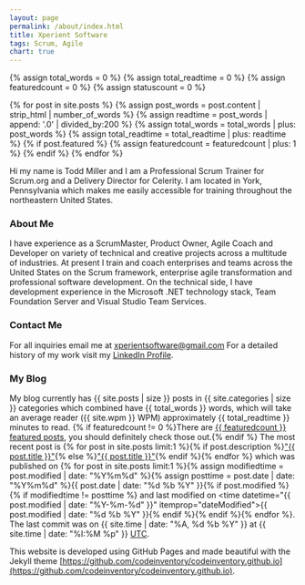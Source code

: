 ```yaml
---
layout: page
permalink: /about/index.html
title: Xperient Software
tags: Scrum, Agile
chart: true
---
```


{% assign total_words = 0 %}
{% assign total_readtime = 0 %}
{% assign featuredcount = 0 %}
{% assign statuscount = 0 %}

{% for post in site.posts %}
    {% assign post_words = post.content | strip_html | number_of_words %}
    {% assign readtime = post_words | append: '.0' | divided_by:200 %}
    {% assign total_words = total_words | plus: post_words %}
    {% assign total_readtime = total_readtime | plus: readtime %}
    {% if post.featured %}
    {% assign featuredcount = featuredcount | plus: 1 %}
    {% endif %}
{% endfor %}

Hi my name is Todd Miller and I am a Professional Scrum Trainer for Scrum.org and a Delivery Director for Celerity. I am located in York, Pennsylvania which makes me easily accessible for training throughout the northeastern United States.

### About Me
I have experience as a ScrumMaster, Product Owner, Agile Coach and Developer on variety of technical and creative projects across a multitude of industries. At present I train and coach enterprises and teams across the United States on the Scrum framework, enterprise agile transformation and professional software development. On the technical side, I have development experience in the Microsoft .NET technology stack, Team Foundation Server and Visual Studio Team Services.


### Contact Me
For all inquiries email me at <a href="mailto:xperientsoftware@gmail.com" target="_top">xperientsoftware@gmail.com</a> For a detailed history of my work visit my <a target="_blank" href="https://linkedin.com/in/todd-miller-16996420">LinkedIn Profile</a>.

### My Blog
My blog currently has {{ site.posts | size }} posts in {{ site.categories | size }} categories which combined have {{ total_words }} words, which will take an average reader ({{ site.wpm }} WPM) approximately <span class="time">{{ total_readtime }}</span> minutes to read. {% if featuredcount != 0 %}There are <a href="{{ site.url }}/featured">{{ featuredcount }} featured posts</a>, you should definitely check those out.{% endif %} The most recent post is {% for post in site.posts limit:1 %}{% if post.description %}<a href="{{ site.url }}{{ post.url }}" title="{{ post.description }}">"{{ post.title }}"</a>{% else %}<a href="{{ site.url }}{{ post.url }}" title="{{ post.description }}" title="Read more about {{ post.title }}">"{{ post.title }}"</a>{% endif %}{% endfor %} which was published on {% for post in site.posts limit:1 %}{% assign modifiedtime = post.modified | date: "%Y%m%d" %}{% assign posttime = post.date | date: "%Y%m%d" %}<time datetime="{{ post.date | date_to_xmlschema }}" class="post-time">{{ post.date | date: "%d %b %Y" }}</time>{% if post.modified %}{% if modifiedtime != posttime %} and last modified on <time datetime="{{ post.modified | date: "%Y-%m-%d" }}" itemprop="dateModified">{{ post.modified | date: "%d %b %Y" }}</time>{% endif %}{% endif %}{% endfor %}. The last commit was on {{ site.time | date: "%A, %d %b %Y" }} at {{ site.time | date: "%I:%M %p" }} [UTC](http://en.wikipedia.org/wiki/Coordinated_Universal_Time "Temps Universel Coordonné").

This website is developed using GitHub Pages and made beautiful with the Jekyll theme [https://github.com/codeinventory/codeinventory.github.io](https://github.com/codeinventory/codeinventory.github.io).
